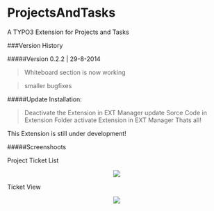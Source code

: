 ProjectsAndTasks
================

A TYPO3 Extension for Projects and Tasks



###Version History

#####Version 0.2.2 | 29-8-2014
> Whiteboard section is now working

> smaller bugfixes

#####Update Installation:
> Deactivate the Extension in EXT Manager 
> update Sorce Code in Extension Folder
> activate Extension in EXT Manager
> Thats all!



This Extension is still under development!

#####Screenshoots

Project Ticket List
<p align="center" >
  <img src="https://raw.github.com/klaus-ger/ProjectsAndTasks/master/doc/projectview.png" >
</p>
Ticket View
<p align="center" >
  <img src="https://raw.github.com/klaus-ger/ProjectsAndTasks/master/doc/ticketview.png" >
</p>

